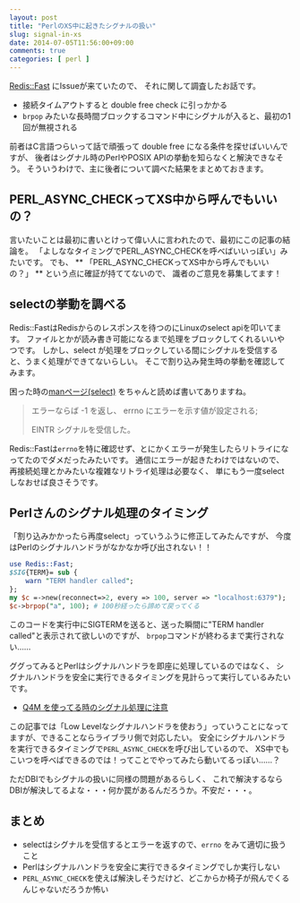 ```yaml
---
layout: post
title: "PerlのXS中に起きたシグナルの扱い"
slug: signal-in-xs
date: 2014-07-05T11:56:00+09:00
comments: true
categories: [ perl ]
---
```


[Redis::Fast](https://metacpan.org/pod/Redis::Fast) にIssueが来ていたので、
それに関して調査したお話です。

- 接続タイムアウトすると double free check に引っかかる
- `brpop` みたいな長時間ブロックするコマンド中にシグナルが入ると、最初の1回が無視される

前者はC言語つらいって話で頑張って double free になる条件を探せばいいんですが、
後者はシグナル時のPerlやPOSIX APIの挙動を知らなくと解決できなそう。
そういうわけで、主に後者について調べた結果をまとめておきます。

<!-- More -->


## PERL_ASYNC_CHECKってXS中から呼んでもいいの？

言いたいことは最初に書いとけって偉い人に言われたので、最初にこの記事の結論を。
「よしななタイミングでPERL_ASYNC_CHECKを呼べばいいっぽい」みたいです。
でも、 ** 「PERL_ASYNC_CHECKってXS中から呼んでもいいの？」 ** という点に確証が持ててないので、
識者のご意見を募集してます！

## selectの挙動を調べる

Redis::FastはRedisからのレスポンスを待つのにLinuxのselect apiを叩いてます。
ファイルとかが読み書き可能になるまで処理をブロックしてくれるいいやつです。
しかし、select が処理をブロックしている間にシグナルを受信すると、うまく処理ができてないらしい。
そこで割り込み発生時の挙動を確認してみます。

困った時の[manページ(select)](http://linuxjm.sourceforge.jp/html/LDP_man-pages/man2/select.2.html)
をちゃんと読めば書いてありますね。

> エラーならば -1 を返し、 errno にエラーを示す値が設定される;
>
> EINTR
> シグナルを受信した。

Redis::Fastは`errno`を特に確認せず、とにかくエラーが発生したらリトライになってたのでダメだったみたいです。
通信にエラーが起きたわけではないので、再接続処理とかみたいな複雑なリトライ処理は必要なく、
単にもう一度selectしなおせば良さそうです。

## Perlさんのシグナル処理のタイミング

「割り込みかかったら再度select」っていうふうに修正してみたんですが、
今度はPerlのシグナルハンドラがなかなか呼び出されない！！

```perl
use Redis::Fast;
$SIG{TERM}= sub {
    warn "TERM handler called";
};
my $c =->new(reconnect=>2, every => 100, server => "localhost:6379");
$c->brpop("a", 100); # 100秒経ったら諦めて戻ってくる
```

このコードを実行中にSIGTERMを送ると、送った瞬間に"TERM handler called"と表示されて欲しいのですが、
`brpop`コマンドが終わるまで実行されない……

ググってみるとPerlはシグナルハンドラを即座に処理しているのではなく、
シグナルハンドラを安全に実行できるタイミングを見計らって実行しているみたいです。

- [Q4M を使ってる時のシグナル処理に注意](http://perl-users.jp/articles/advent-calendar/2009/data-model/03.html)


この記事では「Low Levelなシグナルハンドラを使おう」っていうことになってますが、できることならライブラリ側で対応したい。
安全にシグナルハンドラを実行できるタイミングで`PERL_ASYNC_CHECK`を呼び出しているので、
XS中でもこいつを呼べばできるのでは！ってことでやってみたら動いてるっぽい……？

ただDBIでもシグナルの扱いに同様の問題があるらしく、
これで解決するならDBIが解決してるよな・・・何か罠があるんだろうか。不安だ・・・。

## まとめ

- selectはシグナルを受信するとエラーを返すので、`errno` をみて適切に扱うこと
- Perlはシグナルハンドラを安全に実行できるタイミングでしか実行しない
- `PERL_ASYNC_CHECK`を使えば解決しそうだけど、どこからか椅子が飛んでくるんじゃないだろうか怖い
